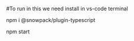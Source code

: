 #To run in this we need install in vs-code terminal


 npm i @snowpack/plugin-typescript

 
 npm start
